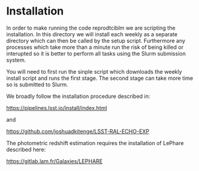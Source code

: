 # Installation

In order to make running the code reprodtciblm we are scripting the installation. In this directory we will install each weekly as a separate directory which can then be called by the setup script.
Furthermore any processes which take more than a minute run the risk of being killed or interupted so it is better to perform all tasks using the Slurm submission system.

You will need to first run the sinple script which downloads the weekly install script and runs the first stage. The second stage can take more time so is submitted to Slurm.

We broadly follow the installation procedure described in:

https://pipelines.lsst.io/install/index.html

and

https://github.com/joshuadkitenge/LSST-RAL-ECHO-EXP

The photometric redshift estimation requires the installation of LePhare described here:

https://gitlab.lam.fr/Galaxies/LEPHARE






